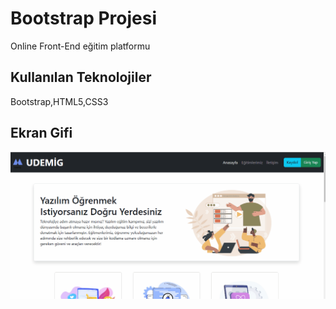 <h1>Bootstrap Projesi</h1>

Online Front-End eğitim platformu

<h2>Kullanılan Teknolojiler</h2>

Bootstrap,HTML5,CSS3

<h2>Ekran Gifi</h2>

![](animation.gif)

